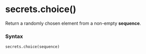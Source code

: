 # secrets.choice()

Return a randomly chosen element from a non-empty **sequence**.

### Syntax

```python
secrets.choice(sequence)
```